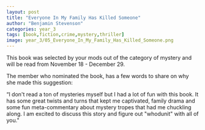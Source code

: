```yaml
---
layout: post
title: "Everyone In My Family Has Killed Someone"
author: "Benjamin Stevenson"
categories: year_3
tags: [book,fiction,crime,mystery,thriller]
image: year_3/05_Everyone_In_My_Family_Has_Killed_Someone.png
---
```


This book was selected by your mods out of the category of mystery and will be read from November 18 - December 29.

The member who nominated the book, has a few words to share on why she made this suggestion: 

“I don't read a ton of mysteries myself but I had a lot of fun with this book. It has some great twists and turns that kept me captivated, family drama and some fun meta-commentary about mystery tropes that had me chuckling along. I am excited to discuss this story and figure out "whodunit" with all of you." 